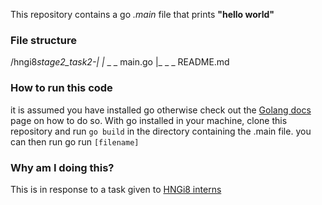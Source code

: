 This repository contains a go _.main_ file that prints **"hello world"**

### File structure

/hngi8*stage2_task2-|
|* \_ _ main.go
|_ \_ \_ README.md

### How to run this code

it is assumed you have installed go otherwise check out the [Golang docs](https://golang.org/doc/install) page on how to do so.
With go installed in your machine, clone this repository and run `go build` in the directory containing the .main file. you can then run go run `[filename]`

### Why am I doing this?

This is in response to a task given to [HNGi8 interns](https://internship.zuri.team)
